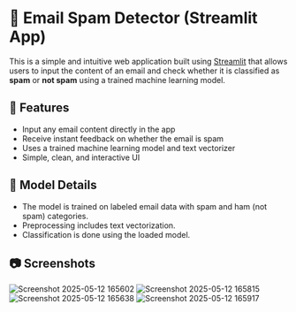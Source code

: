 # 📧 Email Spam Detector (Streamlit App)

This is a simple and intuitive web application built using [Streamlit](https://streamlit.io/) that allows users to input the content of an email and check whether it is classified as **spam** or **not spam** using a trained machine learning model.

## 🚀 Features

- Input any email content directly in the app
- Receive instant feedback on whether the email is spam
- Uses a trained machine learning model and text vectorizer 
- Simple, clean, and interactive UI

## 🧠 Model Details

- The model is trained on labeled email data with spam and ham (not spam) categories.
- Preprocessing includes text vectorization.
- Classification is done using the loaded model.

## 📷 Screenshots
![Screenshot 2025-05-12 165602](https://github.com/user-attachments/assets/cd0e7661-2c4e-4247-8d9b-051fa3b02524)
![Screenshot 2025-05-12 165815](https://github.com/user-attachments/assets/a0aef4f5-1458-40f3-badc-9ef3ad42d637)
![Screenshot 2025-05-12 165638](https://github.com/user-attachments/assets/deffaa1c-ab92-4d2d-bbe6-4b016f815eca)
![Screenshot 2025-05-12 165917](https://github.com/user-attachments/assets/e4b2e9c5-dc13-42e1-bd98-db16b45ab8da)
